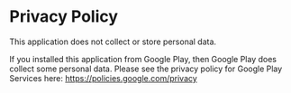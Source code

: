 # Privacy Policy

This application does not collect or store personal data.

If you installed this application from Google Play, then Google Play does collect some personal data. Please see the privacy policy for Google Play Services here: https://policies.google.com/privacy
